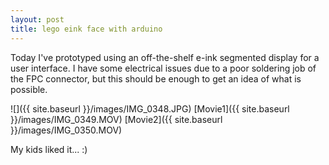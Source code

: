 ```yaml
---
layout: post
title: lego eink face with arduino
---
```


Today I've prototyped using an off-the-shelf e-ink segmented display for a user
interface.  I have some electrical issues due to a poor soldering job of the
FPC connector, but this should be enough to get an idea of what is possible.

![]({{ site.baseurl }}/images/IMG_0348.JPG)
[Movie1]({{ site.baseurl }}/images/IMG_0349.MOV)
[Movie2]({{ site.baseurl }}/images/IMG_0350.MOV)

My kids liked it... :)
